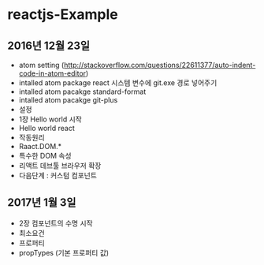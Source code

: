 # reactjs-Example

## 2016년 12월 23일
- atom setting (http://stackoverflow.com/questions/22611377/auto-indent-code-in-atom-editor)
- intalled atom package react 시스템 변수에 git.exe 경로 넣어주기
- intalled atom pacakge standard-format
- intalled atom pacakge git-plus
- 설정
- 1장 Hello world 시작
- Hello world react
- 작동원리
- Raact.DOM.*
- 특수한 DOM 속성
- 리액트 데브툴 브라우저 확장
- 다음단계 : 커스텀 컴포넌트

## 2017년 1월 3일
- 2장 컴포넌트의 수명 시작
- 최소요건
- 프로퍼티
- propTypes (기본 프로퍼티 값)
